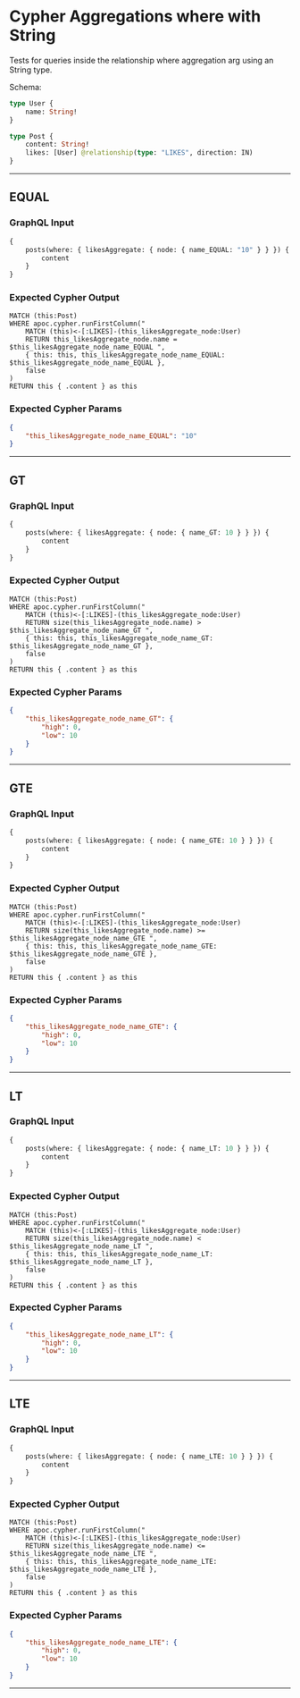 # Cypher Aggregations where with String

Tests for queries inside the relationship where aggregation arg using an String type.

Schema:

```graphql
type User {
    name: String!
}

type Post {
    content: String!
    likes: [User] @relationship(type: "LIKES", direction: IN)
}
```

---

## EQUAL

### GraphQL Input

```graphql
{
    posts(where: { likesAggregate: { node: { name_EQUAL: "10" } } }) {
        content
    }
}
```

### Expected Cypher Output

```cypher
MATCH (this:Post)
WHERE apoc.cypher.runFirstColumn("
    MATCH (this)<-[:LIKES]-(this_likesAggregate_node:User)
    RETURN this_likesAggregate_node.name = $this_likesAggregate_node_name_EQUAL ",
    { this: this, this_likesAggregate_node_name_EQUAL: $this_likesAggregate_node_name_EQUAL },
    false
)
RETURN this { .content } as this
```

### Expected Cypher Params

```json
{
    "this_likesAggregate_node_name_EQUAL": "10"
}
```

---

## GT

### GraphQL Input

```graphql
{
    posts(where: { likesAggregate: { node: { name_GT: 10 } } }) {
        content
    }
}
```

### Expected Cypher Output

```cypher
MATCH (this:Post)
WHERE apoc.cypher.runFirstColumn("
    MATCH (this)<-[:LIKES]-(this_likesAggregate_node:User)
    RETURN size(this_likesAggregate_node.name) > $this_likesAggregate_node_name_GT ",
    { this: this, this_likesAggregate_node_name_GT: $this_likesAggregate_node_name_GT },
    false
)
RETURN this { .content } as this
```

### Expected Cypher Params

```json
{
    "this_likesAggregate_node_name_GT": {
        "high": 0,
        "low": 10
    }
}
```

---

## GTE

### GraphQL Input

```graphql
{
    posts(where: { likesAggregate: { node: { name_GTE: 10 } } }) {
        content
    }
}
```

### Expected Cypher Output

```cypher
MATCH (this:Post)
WHERE apoc.cypher.runFirstColumn("
    MATCH (this)<-[:LIKES]-(this_likesAggregate_node:User)
    RETURN size(this_likesAggregate_node.name) >= $this_likesAggregate_node_name_GTE ",
    { this: this, this_likesAggregate_node_name_GTE: $this_likesAggregate_node_name_GTE },
    false
)
RETURN this { .content } as this
```

### Expected Cypher Params

```json
{
    "this_likesAggregate_node_name_GTE": {
        "high": 0,
        "low": 10
    }
}
```

---

## LT

### GraphQL Input

```graphql
{
    posts(where: { likesAggregate: { node: { name_LT: 10 } } }) {
        content
    }
}
```

### Expected Cypher Output

```cypher
MATCH (this:Post)
WHERE apoc.cypher.runFirstColumn("
    MATCH (this)<-[:LIKES]-(this_likesAggregate_node:User)
    RETURN size(this_likesAggregate_node.name) < $this_likesAggregate_node_name_LT ",
    { this: this, this_likesAggregate_node_name_LT: $this_likesAggregate_node_name_LT },
    false
)
RETURN this { .content } as this
```

### Expected Cypher Params

```json
{
    "this_likesAggregate_node_name_LT": {
        "high": 0,
        "low": 10
    }
}
```

---

## LTE

### GraphQL Input

```graphql
{
    posts(where: { likesAggregate: { node: { name_LTE: 10 } } }) {
        content
    }
}
```

### Expected Cypher Output

```cypher
MATCH (this:Post)
WHERE apoc.cypher.runFirstColumn("
    MATCH (this)<-[:LIKES]-(this_likesAggregate_node:User)
    RETURN size(this_likesAggregate_node.name) <= $this_likesAggregate_node_name_LTE ",
    { this: this, this_likesAggregate_node_name_LTE: $this_likesAggregate_node_name_LTE },
    false
)
RETURN this { .content } as this
```

### Expected Cypher Params

```json
{
    "this_likesAggregate_node_name_LTE": {
        "high": 0,
        "low": 10
    }
}
```

---
